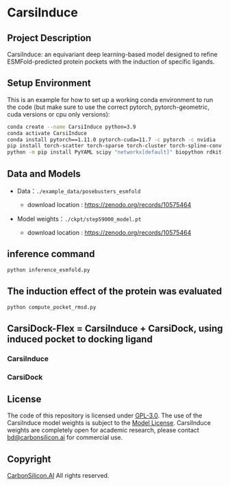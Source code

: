 # CarsiInduce

## Project Description

CarsiInduce: an equivariant deep learning-based model designed to refine ESMFold-predicted protein pockets with the induction of specific ligands. 

## Setup Environment
This is an example for how to set up a working conda environment to run the code (but make sure to use the correct pytorch, pytorch-geometric, cuda versions or cpu only versions):
```bash
conda create --name CarsiInduce python=3.9
conda activate CarsiInduce
conda install pytorch==1.11.0 pytorch-cuda=11.7 -c pytorch -c nvidia
pip install torch-scatter torch-sparse torch-cluster torch-spline-conv torch-geometric==2.0.4 -f https://data.pyg.org/whl/torch-1.11.0+cu117.html
python -m pip install PyYAML scipy "networkx[default]" biopython rdkit-pypi e3nn spyrmsd pandas biopandas
```

## Data and Models
- Data：`./example_data/posebusters_esmfold`
    - download location : https://zenodo.org/records/10575464

- Model weights：`./ckpt/step59000_model.pt`
    - download location : https://zenodo.org/records/10575464

## inference command
```bash
python inference_esmfold.py 
```

## The induction effect of the protein was evaluated
```bash
python compute_pocket_rmsd.py
```

## CarsiDock-Flex = CarsiInduce + CarsiDock, using induced pocket to docking ligand
### CarsiInduce
### CarsiDock
## License
The code of this repository is licensed under [GPL-3.0](https://www.gnu.org/licenses/gpl-3.0.en.html). The use of the CarsiInduce model weights is subject to the [Model License](./MODEL_LICENSE.txt). CarsiInduce weights are completely open for academic research, please contact <bd@carbonsilicon.ai> for commercial use. 

## Copyright
[CarbonSilicon.AI](https://carbonsilicon.ai/) All rights reserved.
